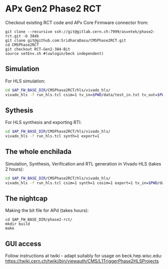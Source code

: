 # APx Gen2 Phase2 RCT

Checkout existing RCT code and APx Core Firmware connector from:
```
git clone --recursive ssh://git@gitlab.cern.ch:7999/asvetek/phase2-rct.git -b 384b
git clone git@github.com:SridharaDasu/CMSPhase2RCT.git
cd CMSPhase2RCT
git checkout RCT-Gen2-384-Bit 
source setEnv.sh #(uwlogin/beck independent)
```

## Simulation

For HLS simulation:
```bash
cd $AP_FW_BASE_DIR/CMSPhase2RCT/hls/vivado_hls/
vivado_hls -f run_hls.tcl csim=1 tv_in=$PWD/data/test_in.txt tv_out=$PWD/data/test_out.txt tv_ref=$PWD/data/test_out_ref.txt
```

## Sythesis

For HLS synthesis and exporting RTl:
```bash
cd $AP_FW_BASE_DIR/CMSPhase2RCT/hls/vivado_hls/
vivado_hls -f run_hls.tcl synth=1 export=1 
```

## The whole enchilada

Simulation, Synthesis, Verification and RTL generation in Vivado HLS (takes 2 hours):
```bash
cd $AP_FW_BASE_DIR/CMSPhase2RCT/hls/vivado_hls/
vivado_hls -f run_hls.tcl csim=1 synth=1 cosim=1 export=1 tv_in=$PWD/data/test_in.txt tv_out=$PWD/data/test_out.txt tv_ref=$PWD/data/test_out_ref.txt
```

## The nightcap

Making the bit file for APd (takes hours):
```
cd $AP_FW_BASE_DIR/phase2-rct/
mkdir build
make
```

## GUI access

Follow instructions at twiki - adapt suitably for usage on beck.hep.wisc.edu: 
https://twiki.cern.ch/twiki/bin/viewauth/CMS/L1TriggerPhase2HLSProjects


